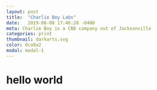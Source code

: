 ```yaml
---
layout: post
title:  "Charlie Boy Labs"
date:   2019-06-08 17:46:28 -0400
meta: Charlie Boy is a CBD company out of Jacksonville
categories: print
thumbnail: darkarts.svg
color: 6ca9a2
modal: modal-1
---
```

# hello world
